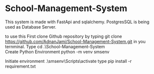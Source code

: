 # School-Management-System
This system is made with FastApi and sqlalchemy. PostgresSQL is being used as Database Server.

to use this First clone Github repository by typing 
git clone https://github.com/AdnanJami/School-Management-System.git
in you ternminal.
Type
cd .\School-Management-System\
Create Python Environment 
python -m venv smsenv

Initiate environment
.\smsenv\Scripts\activate
type 
pip install -r requirement.txt
